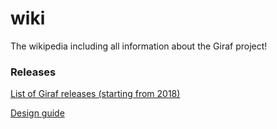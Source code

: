 # wiki
The wikipedia including all information about the Giraf project!

### Releases
[List of Giraf releases (starting from 2018)](releases/releases.md)


[Design guide](design_guide/design_guide.md)
